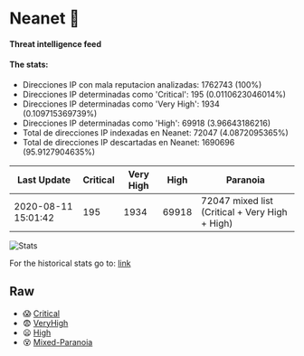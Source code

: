# Neanet :hocho:
#### Threat intelligence feed
#### The stats:

- Direcciones IP con mala reputacion analizadas: 1762743 (100%)
- Direcciones IP determinadas como 'Critical':  195 (0.0110623046014%)
- Direcciones IP determinadas como 'Very High':  1934 (0.109715369739%)
- Direcciones IP determinadas como 'High':  69918 (3.96643186216)
- Total de direcciones IP indexadas en Neanet:  72047 (4.0872095365%)
- Total de direcciones IP descartadas en Neanet:  1690696 (95.9127904635%)

| Last Update | Critical | Very High | High | Paranoia |
| --- | --- | --- | --- | --- |
| 2020-08-11 15:01:42 | 195 | 1934 | 69918 | 72047 mixed list (Critical + Very High + High)|

![Stats](https://docs.google.com/spreadsheets/d/e/2PACX-1vSnaNMIXVabIpDJjufMlzH7poXnshF3mgd8Is1g9ytUEzVsP5my4Trn8f-xkoLLQ38xpL3HtmUexLo6/pubchart?oid=501124687&format=image)

For the historical stats go to: [link](/stats.csv)
## Raw
- :scream: [Critical](https://raw.githubusercontent.com/JavaGarcia/Neanet/master/blacklists/neanet_critical.txt)
- :fearful: [VeryHigh](https://raw.githubusercontent.com/JavaGarcia/Neanet/master/blacklists/neanet_veryHigh.txtt)
- :frowning: [High](https://raw.githubusercontent.com/JavaGarcia/Neanet/master/blacklists/neanet_high.txt)
- :dizzy_face: [Mixed-Paranoia](https://raw.githubusercontent.com/JavaGarcia/Neanet/master/blacklists/neanet_all.txt)








































































































